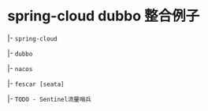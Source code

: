 # spring-cloud dubbo 整合例子

|- `spring-cloud`

|- `dubbo`

|- `nacos`

|- `fescar [seata]`

|- `TODO - Sentinel流量哨兵`


